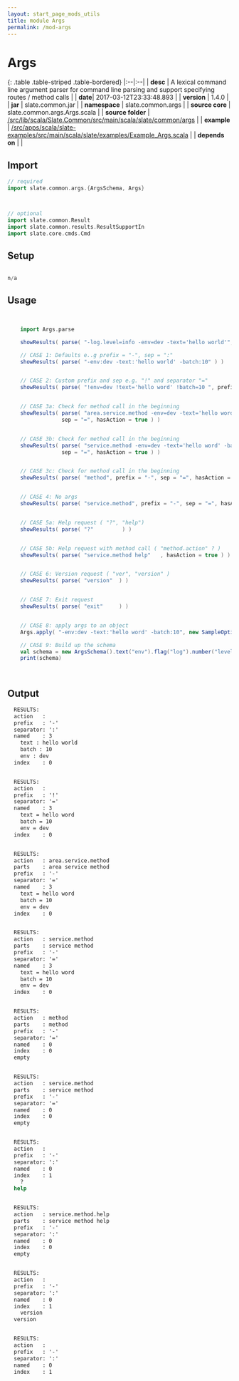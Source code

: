 ```yaml
---
layout: start_page_mods_utils
title: module Args
permalink: /mod-args
---
```


# Args

{: .table .table-striped .table-bordered}
|:--|:--|
| **desc** | A lexical command line argument parser for command line parsing and support specifying routes / method calls | 
| **date**| 2017-03-12T23:33:48.893 |
| **version** | 1.4.0  |
| **jar** | slate.common.jar  |
| **namespace** | slate.common.args  |
| **source core** | slate.common.args.Args.scala  |
| **source folder** | [/src/lib/scala/Slate.Common/src/main/scala/slate/common/args](https://github.com/code-helix/slatekit/tree/master/src/lib/scala/Slate.Common/src/main/scala/slate/common/args)  |
| **example** | [/src/apps/scala/slate-examples/src/main/scala/slate/examples/Example_Args.scala](https://github.com/code-helix/slatekit/tree/master/src/apps/scala/slate-examples/src/main/scala/slate/examples/Example_Args.scala) |
| **depends on** |   |

## Import
```scala 
// required 
import slate.common.args.{ArgsSchema, Args}



// optional 
import slate.common.Result
import slate.common.results.ResultSupportIn
import slate.core.cmds.Cmd


```

## Setup
```scala

n/a

```

## Usage
```scala


    import Args.parse

    showResults( parse( "-log.level=info -env=dev -text='hello world'", sep="=", hasAction = true ) )

    // CASE 1: Defaults e..g prefix = "-", sep = ":"
    showResults( parse( "-env:dev -text:'hello world' -batch:10" ) )


    // CASE 2: Custom prefix and sep e.g. "!" and separator "="
    showResults( parse( "!env=dev !text='hello word' !batch=10 ", prefix = "!", sep = "=" ) )


    // CASE 3a: Check for method call in the beginning
    showResults( parse( "area.service.method -env=dev -text='hello word' -batch=10", prefix = "-",
                 sep = "=", hasAction = true ) )


    // CASE 3b: Check for method call in the beginning
    showResults( parse( "service.method -env=dev -text='hello word' -batch=10", prefix = "-",
                 sep = "=", hasAction = true ) )


    // CASE 3c: Check for method call in the beginning
    showResults( parse( "method", prefix = "-", sep = "=", hasAction = true ) )


    // CASE 4: No args
    showResults( parse( "service.method", prefix = "-", sep = "=", hasAction = true ) )


    // CASE 5a: Help request ( "?", "help")
    showResults( parse( "?"         ) )


    // CASE 5b: Help request with method call ( "method.action" ? )
    showResults( parse( "service.method help"   , hasAction = true ) )


    // CASE 6: Version request ( "ver", "version" )
    showResults( parse( "version"  ) )


    // CASE 7: Exit request
    showResults( parse( "exit"     ) )


    // CASE 8: apply args to an object
    Args.apply( "-env:dev -text:'hello word' -batch:10", new SampleOptions(), "-", ":", true)

    // CASE 9: Build up the schema
    val schema = new ArgsSchema().text("env").flag("log").number("level")
    print(schema)

    

```


## Output

```bat
  RESULTS:
  action   :
  prefix   : '-'
  separator: ':'
  named    : 3
  	text : hello world
  	batch : 10
  	env : dev
  index    : 0


  RESULTS:
  action   :
  prefix   : '!'
  separator: '='
  named    : 3
  	text = hello word
  	batch = 10
  	env = dev
  index    : 0


  RESULTS:
  action   : area.service.method
  parts    : area service method
  prefix   : '-'
  separator: '='
  named    : 3
  	text = hello word
  	batch = 10
  	env = dev
  index    : 0


  RESULTS:
  action   : service.method
  parts    : service method
  prefix   : '-'
  separator: '='
  named    : 3
  	text = hello word
  	batch = 10
  	env = dev
  index    : 0


  RESULTS:
  action   : method
  parts    : method
  prefix   : '-'
  separator: '='
  named    : 0
  index    : 0
  empty


  RESULTS:
  action   : service.method
  parts    : service method
  prefix   : '-'
  separator: '='
  named    : 0
  index    : 0
  empty


  RESULTS:
  action   :
  prefix   : '-'
  separator: ':'
  named    : 0
  index    : 1
  	?
  help


  RESULTS:
  action   : service.method.help
  parts    : service method help
  prefix   : '-'
  separator: ':'
  named    : 0
  index    : 0
  empty


  RESULTS:
  action   :
  prefix   : '-'
  separator: ':'
  named    : 0
  index    : 1
  	version
  version


  RESULTS:
  action   :
  prefix   : '-'
  separator: ':'
  named    : 0
  index    : 1

```
  